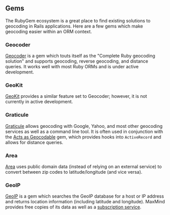 ## Gems

The RubyGem ecosystem is a great place to find existing solutions to geocoding
in Rails applications. Here are a few gems which make geocoding easier within
an ORM context.

### Geocoder

[Geocoder](https://github.com/alexreisner/geocoder) is a gem which touts itself
as the "Complete Ruby geocoding solution" and supports geocoding, reverse
geocoding, and distance queries. It works well with most Ruby ORMs and is
under active development.

### GeoKit

[GeoKit](https://github.com/imajes/geokit) provides a similar feature set to
Geocoder; however, it is not currently in active development.

### Graticule

[Graticule](https://github.com/collectiveidea/graticule) allows geocoding with
Google, Yahoo, and most other geocoding services as well as a command line
tool. It is often used in conjunction with the [Acts as
Geocodable](https://github.com/collectiveidea/acts_as_geocodable) gem, which
provides hooks into `ActiveRecord` and allows for distance queries.

### Area

[Area](https://github.com/jgv/area) uses public domain data (instead of relying
on an external service) to convert between zip codes to latitude/longitude
(and vice versa).

### GeoIP

[GeoIP](https://github.com/cjheath/geoip) is a gem which searches the GeoIP
database for a host or IP address and returns location information (including
latitude and longitude). MaxMind provides free copies of its data as well as a
[subscription service](http://www.maxmind.com/en/geolocation_landing).
